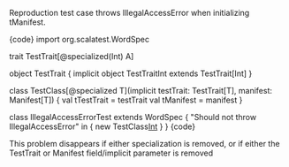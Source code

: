 Reproduction test case throws IllegalAccessError when initializing tManifest.

{code}
import org.scalatest.WordSpec

trait TestTrait[@specialized(Int) A]

object TestTrait {
  implicit object TestTraitInt extends TestTrait[Int]
}

class TestClass[@specialized T](implicit testTrait: TestTrait[T], manifest: Manifest[T]) {
  val tTestTrait = testTrait
  val tManifest = manifest
}

class IllegalAccessErrorTest extends WordSpec {
  "Should not throw IllegalAccessError" in {
    new TestClass[Int]()
  }
}
{code}

This problem disappears if either specialization is removed, or if either the TestTrait or Manifest field/implicit parameter is removed
